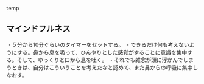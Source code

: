 temp 

## マインドフルネス
・５分から10分ぐらいのタイマーをセットする。
・できるだけ何も考えないようにする。鼻から息を吸って、ひんやりとした感覚がすることに意識を集中する。そして、ゆっくりと口から息を吐く。
・それでも雑念が頭に浮かんでしまうときは、自分はこういうことを考えたなと認めて、また鼻からの呼吸に集中しなおす。
